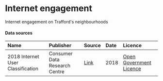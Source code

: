 # Internet engagement

Internet engagement on Trafford's neighbourhoods

#### Data sources

| Name          | Publisher     | Source        | Date          | Licence       |
| :------------- | :------------- | :------------- | :------------- | :------------- |
| 2018 Internet User Classification | Consumer Data Research Centre | [Link](https://data.cdrc.ac.uk/dataset/internet-user-classification) | 2018 | [Open Government Licence](http://www.nationalarchives.gov.uk/doc/open-government-licence/version/3/) |
